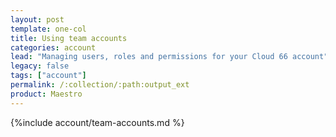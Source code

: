 ```yaml
---
layout: post
template: one-col
title: Using team accounts
categories: account
lead: "Managing users, roles and permissions for your Cloud 66 account"
legacy: false
tags: ["account"]
permalink: /:collection/:path:output_ext
product: Maestro
---
```


{%include account/team-accounts.md %}
